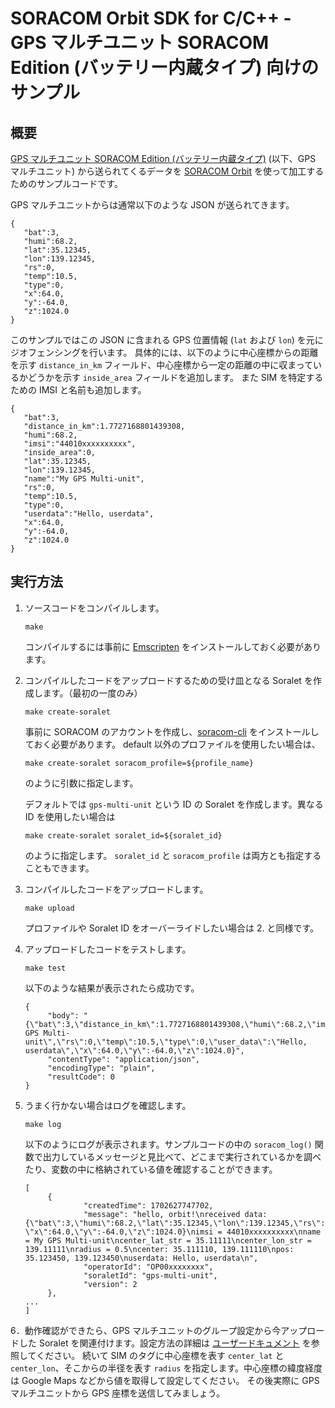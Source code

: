 # SORACOM Orbit SDK for C/C++ - GPS マルチユニット SORACOM Edition (バッテリー内蔵タイプ) 向けのサンプル

## 概要
[GPS マルチユニット SORACOM Edition (バッテリー内蔵タイプ)](https://soracom.jp/store/5235/) (以下、GPS マルチユニット) から送られてくるデータを [SORACOM Orbit](https://soracom.jp/services/orbit/) を使って加工するためのサンプルコードです。

GPS マルチユニットからは通常以下のような JSON が送られてきます。

```
{
   "bat":3,
   "humi":68.2,
   "lat":35.12345,
   "lon":139.12345,
   "rs":0,
   "temp":10.5,
   "type":0,
   "x":64.0,
   "y":-64.0,
   "z":1024.0
}
```

このサンプルではこの JSON に含まれる GPS 位置情報 (`lat` および `lon`) を元にジオフェンシングを行います。
具体的には、以下のように中心座標からの距離を示す `distance_in_km` フィールド、中心座標から一定の距離の中に収まっているかどうかを示す `inside_area` フィールドを追加します。
また SIM を特定するための IMSI と名前も追加します。

```
{
   "bat":3,
   "distance_in_km":1.7727168801439308,
   "humi":68.2,
   "imsi":"44010xxxxxxxxxx",
   "inside_area":0,
   "lat":35.12345,
   "lon":139.12345,
   "name":"My GPS Multi-unit",
   "rs":0,
   "temp":10.5,
   "type":0,
   "userdata":"Hello, userdata",
   "x":64.0,
   "y":-64.0,
   "z":1024.0
}
```

## 実行方法

1. ソースコードをコンパイルします。
   ```
   make
   ```
   コンパイルするには事前に [Emscripten](https://emscripten.org/docs/getting_started/downloads.html) をインストールしておく必要があります。

2. コンパイルしたコードをアップロードするための受け皿となる Soralet を作成します。（最初の一度のみ）
   ```
   make create-soralet
   ```
   事前に SORACOM のアカウントを作成し、[soracom-cli](https://github.com/soracom/soracom-cli) をインストールしておく必要があります。
   default 以外のプロファイルを使用したい場合は、
   ```
   make create-soralet soracom_profile=${profile_name}
   ```
   のように引数に指定します。

   デフォルトでは `gps-multi-unit` という ID の Soralet を作成します。異なる ID を使用したい場合は
   ```
   make create-soralet soralet_id=${soralet_id}
   ```
   のように指定します。
   `soralet_id` と `soracom_profile` は両方とも指定することもできます。

3. コンパイルしたコードをアップロードします。
   ```
   make upload
   ```
   プロファイルや Soralet ID をオーバーライドしたい場合は 2. と同様です。

4. アップロードしたコードをテストします。
   ```
   make test
   ```
   以下のような結果が表示されたら成功です。
   ```
   {
        "body": "{\"bat\":3,\"distance_in_km\":1.7727168801439308,\"humi\":68.2,\"imsi\":\"44010xxxxxxxxxx\",\"inside_area\":0,\"lat\":35.12345,\"lon\":139.12345,\"name\":\"My GPS Multi-unit\",\"rs\":0,\"temp\":10.5,\"type\":0,\"user_data\":\"Hello, userdata\",\"x\":64.0,\"y\":-64.0,\"z\":1024.0}",
        "contentType": "application/json",
        "encodingType": "plain",
        "resultCode": 0
   }
   ```

5. うまく行かない場合はログを確認します。
   ```
   make log
   ```
   以下のようにログが表示されます。サンプルコードの中の `soracom_log()` 関数で出力しているメッセージと見比べて、どこまで実行されているかを調べたり、変数の中に格納されている値を確認することができます。
   ```
   [
        {
                "createdTime": 1702627747702,
                "message": "hello, orbit!\nreceived data: {\"bat\":3,\"humi\":68.2,\"lat\":35.12345,\"lon\":139.12345,\"rs\":0,\"temp\":10.5,\"type\":0, \"x\":64.0,\"y\":-64.0,\"z\":1024.0}\nimsi = 44010xxxxxxxxxx\nname = My GPS Multi-unit\ncenter_lat_str = 35.11111\ncenter_lon_str = 139.11111\nradius = 0.5\ncenter: 35.111110, 139.111110\npos: 35.123450, 139.123450\nuserdata: Hello, userdata\n",
                "operatorId": "OP00xxxxxxxx",
                "soraletId": "gps-multi-unit",
                "version": 2
        },
   ...
   ]
   ```

6．動作確認ができたら、GPS マルチユニットのグループ設定から今アップロードした Soralet を関連付けます。設定方法の詳細は [ユーザードキュメント](https://users.soracom.io/ja-jp/docs/orbit/running/) を参照してください。
   続いて SIM のタグに中心座標を表す `center_lat` と `center_lon`、そこからの半径を表す `radius` を指定します。中心座標の緯度経度は Google Maps などから値を取得して設定してください。
   その後実際に GPS マルチユニットから GPS 座標を送信してみましょう。
